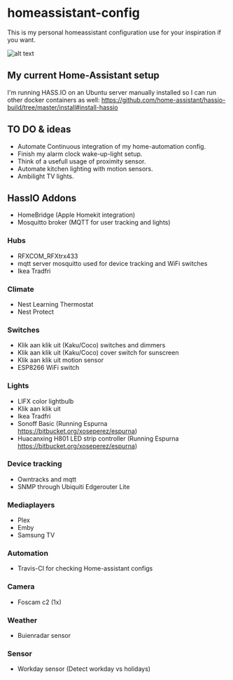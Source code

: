# homeassistant-config
This is my personal homeassistant configuration use for your inspiration if you want.

![alt text](./hassio.gif)


## My current Home-Assistant setup
I'm running HASS.IO on an Ubuntu server manually installed so I can run other docker containers as well:
https://github.com/home-assistant/hassio-build/tree/master/install#install-hassio

## TO DO & ideas
- Automate Continuous integration of my home-automation config.
- Finish my alarm clock wake-up-light setup.
- Think of a usefull usage of proximity sensor.
- Automate kitchen lighting with motion sensors.
- Ambilight TV lights.

## HassIO Addons
- HomeBridge (Apple Homekit integration)
- Mosquitto broker (MQTT for user tracking and lights)

### Hubs
- RFXCOM_RFXtrx433
- mqtt server mosquitto used for device tracking and WiFi switches
- Ikea Tradfri

### Climate
- Nest Learning Thermostat
- Nest Protect

### Switches
- Klik aan klik uit (Kaku/Coco) switches and dimmers
- Klik aan klik uit (Kaku/Coco) cover switch for sunscreen
- Klik aan klik uit motion sensor
- ESP8266 WiFi switch

### Lights
- LIFX color lightbulb
- Klik aan klik uit
- Ikea Tradfri
- Sonoff Basic (Running Espurna https://bitbucket.org/xoseperez/espurna)
- Huacanxing H801 LED strip controller (Running Espurna https://bitbucket.org/xoseperez/espurna)

### Device tracking
- Owntracks and mqtt
- SNMP through Ubiquiti Edgerouter Lite

### Mediaplayers
- Plex
- Emby
- Samsung TV

### Automation
- Travis-CI for checking Home-assistant configs

### Camera
- Foscam c2 (1x)

### Weather
- Buienradar sensor

### Sensor
- Workday sensor (Detect workday vs holidays)

